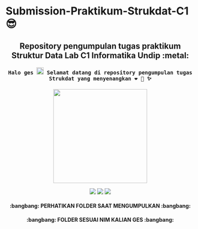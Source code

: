 # Submission-Praktikum-Strukdat-C1 :sunglasses:

<h2 align="center"> Repository pengumpulan tugas praktikum Struktur Data Lab C1 Informatika Undip :metal:</h2>

<h4 align="center"><samp> Halo ges <img src="https://github.com/TheDudeThatCode/TheDudeThatCode/blob/master/Assets/Hi.gif" width="19px"> Selamat datang di repository pengumpulan tugas Strukdat yang menyenangkan ❤ 🐍 ✨ </samp></h4>

<p align="center">
  <img width="250" src="https://media.giphy.com/media/jIgXf4hgbHCeKiXpvt/giphy.gif">
</p>

<p align="center">
<a href= "https://dev.to/ari_hacks"><img src="https://img.icons8.com/windows/32/000000/dev.png"/></a>
<a href= "https://twitter.com/ari_hacks"><img src="https://img.icons8.com/material-outlined/32/000000/twitter.png"/></a>
<a href= "https://ko-fi.com/ari_hacks"><img src="https://img.icons8.com/pastel-glyph/32/000000/like--v1.png"/></a>
</p>

<h4 align="center"> :bangbang: PERHATIKAN FOLDER SAAT MENGUMPULKAN :bangbang: </h4>
<h4 align="center"> :bangbang: FOLDER SESUAI NIM KALIAN GES :bangbang: </h4>
